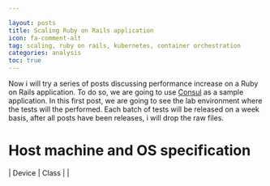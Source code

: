 ```yaml
---

layout: posts
title: Scaling Ruby on Rails application
icon: fa-comment-alt
tag: scaling, ruby on rails, kubernetes, container orchestration
categories: analysis
toc: true
---
```



Now i will try a series of posts discussing performance increase on a Ruby on Rails application. To do so, we are going to use [Consul](https://github.com/consul/consul) as a sample application. In this first post, we are going to see the lab environment where the tests will the performed. Each batch of tests will be released on a week basis, after all posts have been releases, i will drop the raw files.

# Host machine and OS specification

| Device          | Class                                      |
|